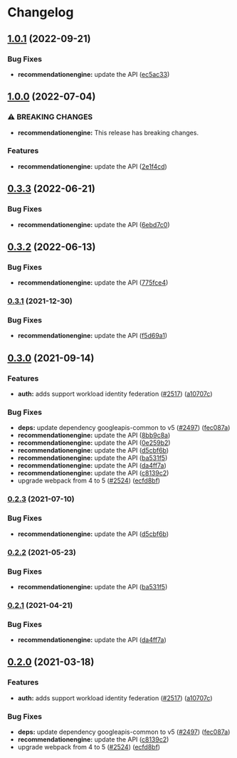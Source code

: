 # Changelog

## [1.0.1](https://github.com/googleapis/google-api-nodejs-client/compare/recommendationengine-v1.0.0...recommendationengine-v1.0.1) (2022-09-21)


### Bug Fixes

* **recommendationengine:** update the API ([ec5ac33](https://github.com/googleapis/google-api-nodejs-client/commit/ec5ac33b42f13992fc7bac67d9837e104936b324))

## [1.0.0](https://github.com/googleapis/google-api-nodejs-client/compare/recommendationengine-v0.3.3...recommendationengine-v1.0.0) (2022-07-04)


### ⚠ BREAKING CHANGES

* **recommendationengine:** This release has breaking changes.

### Features

* **recommendationengine:** update the API ([2e1f4cd](https://github.com/googleapis/google-api-nodejs-client/commit/2e1f4cd09270da8e6f0edbdbbc2c236394a2fb49))

## [0.3.3](https://github.com/googleapis/google-api-nodejs-client/compare/recommendationengine-v0.3.2...recommendationengine-v0.3.3) (2022-06-21)


### Bug Fixes

* **recommendationengine:** update the API ([6ebd7c0](https://github.com/googleapis/google-api-nodejs-client/commit/6ebd7c0347ef87165232fce40abf421b34d880bd))

## [0.3.2](https://github.com/googleapis/google-api-nodejs-client/compare/recommendationengine-v0.3.1...recommendationengine-v0.3.2) (2022-06-13)


### Bug Fixes

* **recommendationengine:** update the API ([775fce4](https://github.com/googleapis/google-api-nodejs-client/commit/775fce4b44a0a13ceb737c4a330e2a089b471f11))

### [0.3.1](https://www.github.com/googleapis/google-api-nodejs-client/compare/recommendationengine-v0.3.0...recommendationengine-v0.3.1) (2021-12-30)


### Bug Fixes

* **recommendationengine:** update the API ([f5d69a1](https://www.github.com/googleapis/google-api-nodejs-client/commit/f5d69a1e8f89f460eeb1d8d26043c6a7d5c50cb6))

## [0.3.0](https://www.github.com/googleapis/google-api-nodejs-client/compare/recommendationengine-v0.2.3...recommendationengine-v0.3.0) (2021-09-14)


### Features

* **auth:** adds support workload identity federation ([#2517](https://www.github.com/googleapis/google-api-nodejs-client/issues/2517)) ([a10707c](https://www.github.com/googleapis/google-api-nodejs-client/commit/a10707c477759e7c9ef6360a2fe800856fb600c1))


### Bug Fixes

* **deps:** update dependency googleapis-common to v5 ([#2497](https://www.github.com/googleapis/google-api-nodejs-client/issues/2497)) ([fec087a](https://www.github.com/googleapis/google-api-nodejs-client/commit/fec087abcf3d994dd41c3ffa0a0c12b1f9f09dae))
* **recommendationengine:** update the API ([8bb9c8a](https://www.github.com/googleapis/google-api-nodejs-client/commit/8bb9c8a15b1f46512a87c507ce5e634b3272d57b))
* **recommendationengine:** update the API ([0e259b2](https://www.github.com/googleapis/google-api-nodejs-client/commit/0e259b202308aeca668b86c2b1a866dd0077755a))
* **recommendationengine:** update the API ([d5cbf6b](https://www.github.com/googleapis/google-api-nodejs-client/commit/d5cbf6b1a07f63b895ce840a6aad968aead5b3f7))
* **recommendationengine:** update the API ([ba531f5](https://www.github.com/googleapis/google-api-nodejs-client/commit/ba531f53335f21a52ca5e903d3affca4b689f778))
* **recommendationengine:** update the API ([da4ff7a](https://www.github.com/googleapis/google-api-nodejs-client/commit/da4ff7affa3cd57b679aea443baed7f9da6dde4f))
* **recommendationengine:** update the API ([c8139c2](https://www.github.com/googleapis/google-api-nodejs-client/commit/c8139c2f5d4be0241b40009de1a455a40d043a8b))
* upgrade webpack from 4 to 5  ([#2524](https://www.github.com/googleapis/google-api-nodejs-client/issues/2524)) ([ecfd8bf](https://www.github.com/googleapis/google-api-nodejs-client/commit/ecfd8bfcd06e1beabff7ec9a8c4000222379eb8d))

### [0.2.3](https://www.github.com/googleapis/google-api-nodejs-client/compare/recommendationengine-v0.2.2...recommendationengine-v0.2.3) (2021-07-10)


### Bug Fixes

* **recommendationengine:** update the API ([d5cbf6b](https://www.github.com/googleapis/google-api-nodejs-client/commit/d5cbf6b1a07f63b895ce840a6aad968aead5b3f7))

### [0.2.2](https://www.github.com/googleapis/google-api-nodejs-client/compare/recommendationengine-v0.2.1...recommendationengine-v0.2.2) (2021-05-23)


### Bug Fixes

* **recommendationengine:** update the API ([ba531f5](https://www.github.com/googleapis/google-api-nodejs-client/commit/ba531f53335f21a52ca5e903d3affca4b689f778))

### [0.2.1](https://www.github.com/googleapis/google-api-nodejs-client/compare/recommendationengine-v0.2.0...recommendationengine-v0.2.1) (2021-04-21)


### Bug Fixes

* **recommendationengine:** update the API ([da4ff7a](https://www.github.com/googleapis/google-api-nodejs-client/commit/da4ff7affa3cd57b679aea443baed7f9da6dde4f))

## [0.2.0](https://www.github.com/googleapis/google-api-nodejs-client/compare/recommendationengine-v0.1.0...recommendationengine-v0.2.0) (2021-03-18)


### Features

* **auth:** adds support workload identity federation ([#2517](https://www.github.com/googleapis/google-api-nodejs-client/issues/2517)) ([a10707c](https://www.github.com/googleapis/google-api-nodejs-client/commit/a10707c477759e7c9ef6360a2fe800856fb600c1))


### Bug Fixes

* **deps:** update dependency googleapis-common to v5 ([#2497](https://www.github.com/googleapis/google-api-nodejs-client/issues/2497)) ([fec087a](https://www.github.com/googleapis/google-api-nodejs-client/commit/fec087abcf3d994dd41c3ffa0a0c12b1f9f09dae))
* **recommendationengine:** update the API ([c8139c2](https://www.github.com/googleapis/google-api-nodejs-client/commit/c8139c2f5d4be0241b40009de1a455a40d043a8b))
* upgrade webpack from 4 to 5  ([#2524](https://www.github.com/googleapis/google-api-nodejs-client/issues/2524)) ([ecfd8bf](https://www.github.com/googleapis/google-api-nodejs-client/commit/ecfd8bfcd06e1beabff7ec9a8c4000222379eb8d))
